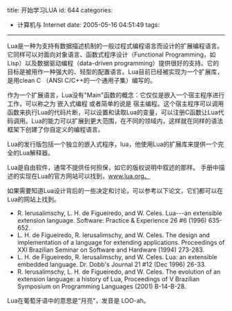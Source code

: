 title: 开始学习LUA
id: 644
categories:
  - 计算机与 Internet
date: 2005-05-16 04:51:49
tags:
---

<div id="msgcns!9697D6160EFEBC17!111" class="bvMsg">

Lua是一种为支持有数据描述机制的一般过程式编程语言而设计的扩展编程语言。它同样可以对面向对象语言、函数式程序设计（Functional Programming，如Lisp）以及数据驱动编程（data-driven programming）提供很好的支持。它的目标是被用作一种强大的、轻型的配置语言。Lua目前已经被实现为一个扩展库，是用clean C （ANSI C/C++的一个通用子集）编写的。 

作为一个扩展语言，Lua没有&quot;Main&quot;函数的概念：它仅仅是嵌入一个宿主程序进行工作，可以称之为 嵌入式编程 或者简单的说是 宿主编程。这个宿主程序可以调用函数来执行Lua的代码片断，可以设置和读取Lua的变量，可以注册C函数让Lua代码调用。Lua的能力可以扩展到更大范围，在不同的领域内，这样就在同样的语法框架下创建了你自定义的编程语言。 

Lua的发行版包括一个独立的嵌入式程序，lua，他使用Lua的扩展库来提供一个完全的Lua解释器。 

Lua是自由软件，通常不提供任何担保，如它的版权说明中叙述的那样。 手册中描述的实现在Lua的官方网站可以找到，www.lua.org。 

如果需要知道Lua设计背后的一些决定和讨论，可以参考以下论文，它们都可以在Lua的网站上找到。 

*   R. Ierusalimschy, L. H. de Figueiredo, and W. Celes. Lua---an extensible extension language. Software: Practice &amp; Experience 26 #6 (1996) 635-652\.  <li>L. H. de Figueiredo, R. Ierusalimschy, and W. Celes. The design and implementation of a language for extending applications. Proceedings of XXI Brazilian Seminar on Software and Hardware (1994) 273-283\.  <li>L. H. de Figueiredo, R. Ierusalimschy, and W. Celes. Lua: an extensible embedded language. Dr. Dobb's Journal 21 #12 (Dec 1996) 26-33\.  <li>R. Ierusalimschy, L. H. de Figueiredo, and W. Celes. The evolution of an extension language: a history of Lua, Proceedings of V Brazilian Symposium on Programming Languages (2001) B-14-B-28\. 

Lua在葡萄牙语中的意思是“月亮”，发音是 LOO-ah。 
</div>